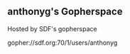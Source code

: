 anthonyg's Gopherspace
----------------------

Hosted by SDF's gopherspace

gopher://sdf.org:70/1/users/anthonyg 

